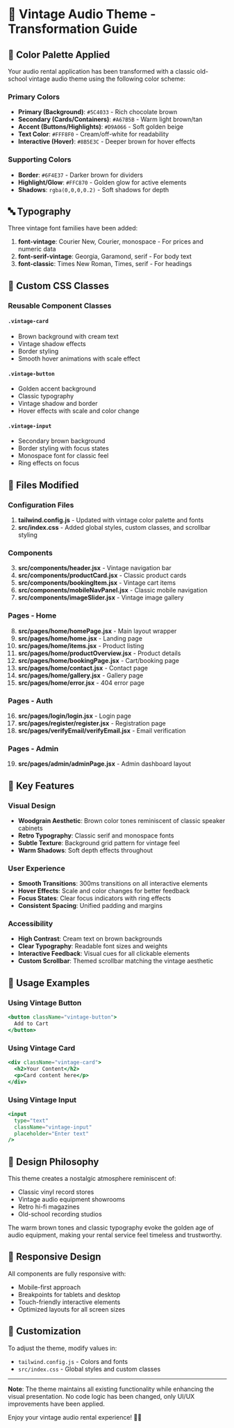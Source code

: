 # 🎵 Vintage Audio Theme - Transformation Guide

## 🎨 Color Palette Applied

Your audio rental application has been transformed with a classic old-school vintage audio theme using the following color scheme:

### Primary Colors
- **Primary (Background)**: `#5C4033` - Rich chocolate brown
- **Secondary (Cards/Containers)**: `#A67B5B` - Warm light brown/tan
- **Accent (Buttons/Highlights)**: `#D9A066` - Soft golden beige
- **Text Color**: `#FFF8F0` - Cream/off-white for readability
- **Interactive (Hover)**: `#8B5E3C` - Deeper brown for hover effects

### Supporting Colors
- **Border**: `#6F4E37` - Darker brown for dividers
- **Highlight/Glow**: `#FFC870` - Golden glow for active elements
- **Shadows**: `rgba(0,0,0,0.2)` - Soft shadows for depth

## 🔤 Typography

Three vintage font families have been added:

1. **font-vintage**: Courier New, Courier, monospace - For prices and numeric data
2. **font-serif-vintage**: Georgia, Garamond, serif - For body text
3. **font-classic**: Times New Roman, Times, serif - For headings

## 🎨 Custom CSS Classes

### Reusable Component Classes

#### `.vintage-card`
- Brown background with cream text
- Vintage shadow effects
- Border styling
- Smooth hover animations with scale effect

#### `.vintage-button`
- Golden accent background
- Classic typography
- Vintage shadow and border
- Hover effects with scale and color change

#### `.vintage-input`
- Secondary brown background
- Border styling with focus states
- Monospace font for classic feel
- Ring effects on focus

## 📝 Files Modified

### Configuration Files
1. **tailwind.config.js** - Updated with vintage color palette and fonts
2. **src/index.css** - Added global styles, custom classes, and scrollbar styling

### Components
3. **src/components/header.jsx** - Vintage navigation bar
4. **src/components/productCard.jsx** - Classic product cards
5. **src/components/bookingItem.jsx** - Vintage cart items
6. **src/components/mobileNavPanel.jsx** - Classic mobile navigation
7. **src/components/imageSlider.jsx** - Vintage image gallery

### Pages - Home
8. **src/pages/home/homePage.jsx** - Main layout wrapper
9. **src/pages/home/home.jsx** - Landing page
10. **src/pages/home/items.jsx** - Product listing
11. **src/pages/home/productOverview.jsx** - Product details
12. **src/pages/home/bookingPage.jsx** - Cart/booking page
13. **src/pages/home/contact.jsx** - Contact page
14. **src/pages/home/gallery.jsx** - Gallery page
15. **src/pages/home/error.jsx** - 404 error page

### Pages - Auth
16. **src/pages/login/login.jsx** - Login page
17. **src/pages/register/register.jsx** - Registration page
18. **src/pages/verifyEmail/verifyEmail.jsx** - Email verification

### Pages - Admin
19. **src/pages/admin/adminPage.jsx** - Admin dashboard layout

## 🎯 Key Features

### Visual Design
- **Woodgrain Aesthetic**: Brown color tones reminiscent of classic speaker cabinets
- **Retro Typography**: Classic serif and monospace fonts
- **Subtle Texture**: Background grid pattern for vintage feel
- **Warm Shadows**: Soft depth effects throughout

### User Experience
- **Smooth Transitions**: 300ms transitions on all interactive elements
- **Hover Effects**: Scale and color changes for better feedback
- **Focus States**: Clear focus indicators with ring effects
- **Consistent Spacing**: Unified padding and margins

### Accessibility
- **High Contrast**: Cream text on brown backgrounds
- **Clear Typography**: Readable font sizes and weights
- **Interactive Feedback**: Visual cues for all clickable elements
- **Custom Scrollbar**: Themed scrollbar matching the vintage aesthetic

## 🚀 Usage Examples

### Using Vintage Button
```jsx
<button className="vintage-button">
  Add to Cart
</button>
```

### Using Vintage Card
```jsx
<div className="vintage-card">
  <h2>Your Content</h2>
  <p>Card content here</p>
</div>
```

### Using Vintage Input
```jsx
<input 
  type="text" 
  className="vintage-input"
  placeholder="Enter text"
/>
```

## 🎨 Design Philosophy

This theme creates a nostalgic atmosphere reminiscent of:
- Classic vinyl record stores
- Vintage audio equipment showrooms
- Retro hi-fi magazines
- Old-school recording studios

The warm brown tones and classic typography evoke the golden age of audio equipment, making your rental service feel timeless and trustworthy.

## 📱 Responsive Design

All components are fully responsive with:
- Mobile-first approach
- Breakpoints for tablets and desktop
- Touch-friendly interactive elements
- Optimized layouts for all screen sizes

## 🔧 Customization

To adjust the theme, modify values in:
- `tailwind.config.js` - Colors and fonts
- `src/index.css` - Global styles and custom classes

---

**Note**: The theme maintains all existing functionality while enhancing the visual presentation. No code logic has been changed, only UI/UX improvements have been applied.

Enjoy your vintage audio rental experience! 🎵✨
